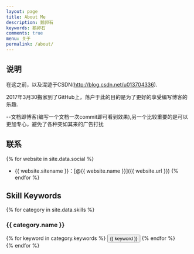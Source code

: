 ```yaml
---
layout: page
title: About Me
description: 鹅卵石
keywords: 鹅卵石
comments: true
menu: 关于
permalink: /about/
---
```



## 说明

在这之前，以及混迹于CSDN(http://blog.csdn.net/u013704336).

2017年3月30搬家到了GitHub上，落户于此的目的是为了更好的享受编写博客的乐趣.

--文档即博客(编写一个文档一次commit即可看到效果),另一个比较重要的是可以更加专心，避免了各种突如其来的广告打扰


## 联系

{% for website in site.data.social %}
* {{ website.sitename }}：[@{{ website.name }}]({{ website.url }})
{% endfor %}

## Skill Keywords

{% for category in site.data.skills %}
### {{ category.name }}
<div class="btn-inline">
{% for keyword in category.keywords %}
<button class="btn btn-outline" type="button">{{ keyword }}</button>
{% endfor %}
</div>
{% endfor %}
